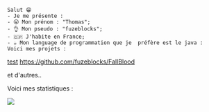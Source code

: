```
Salut 😁
- Je me présente :
- 😜 Mon prénom : "Thomas";
- 👌 Mon pseudo : "fuzeblocks";
- 🇨🇵 J'habite en France;
- ☕ Mon language de programmation que je  préfère est le java :
Voici mes projets :
```
 [test](https://learndev.info)
  https://github.com/fuzeblocks/FallBlood

et d'autres..

Voici mes statistiques :


![](https://komarev.com/ghpvc/?username=fuzeblocks)